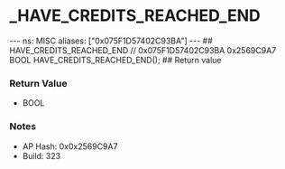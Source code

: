 # _HAVE_CREDITS_REACHED_END

--- ns: MISC aliases: ["0x075F1D57402C93BA"] --- ## HAVE_CREDITS_REACHED_END  // 0x075F1D57402C93BA 0x2569C9A7 BOOL HAVE_CREDITS_REACHED_END();   ## Return value

### Return Value
* BOOL

### Notes
* AP Hash: 0x0x2569C9A7
* Build: 323

